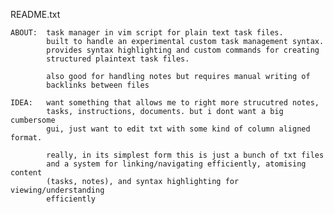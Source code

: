 README.txt
    
    ABOUT:  task manager in vim script for plain text task files.
            built to handle an experimental custom task management syntax.
            provides syntax highlighting and custom commands for creating
            structured plaintext task files.

            also good for handling notes but requires manual writing of
            backlinks between files

    IDEA:   want something that allows me to right more strucutred notes,
            tasks, instructions, documents. but i dont want a big cumbersome 
            gui, just want to edit txt with some kind of column aligned format.

            really, in its simplest form this is just a bunch of txt files 
            and a system for linking/navigating efficiently, atomising content
            (tasks, notes), and syntax highlighting for viewing/understanding 
            efficiently

